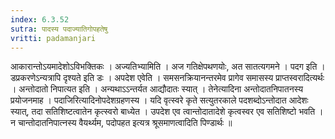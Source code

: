 ```yaml
---
index: 6.3.52
sutra: पादस्य पदाज्यातिगोपहतेषु
vritti: padamanjari
---
```


  आकारान्तोऽयमादेशोऽविभक्तिकः । अज्यतिभ्यामिति । अज गतिक्षेपथणयोः, अत सातत्यगमने । पदग इति । डप्रकरणेऽन्यत्रापि दृश्यते इति डः । अपदेश एवेति । समसनक्रियानन्तरमेव प्रागेव समासस्य प्राप्तस्वरादित्यर्थः । अन्तोदातो निपात्यत इति । अन्यथाऽऽन्तर्यत आद्यौदातः स्यात् । तेनेत्यादिना अन्तोदातनिपातनस्य प्रयोजनमाह । पदाजिरित्यादिनोपदेशग्रहणस्य । यदि वृत्स्वरे कृते सत्युतरकाले पदशब्दोऽन्तोदात आदेशः स्यात्, तदा सतिशिष्टत्वातेन कृत्स्वरो बाध्येत । उपदेश एव त्वान्तोदातादेशे कृत्वस्वर एव सतिशिष्टो भवति । न चान्तोदातनिपात्नस्य वैयर्थ्यम, पदोपहत इत्यत्र श्रूसमाणत्वादिति पिण्डार्थः ॥